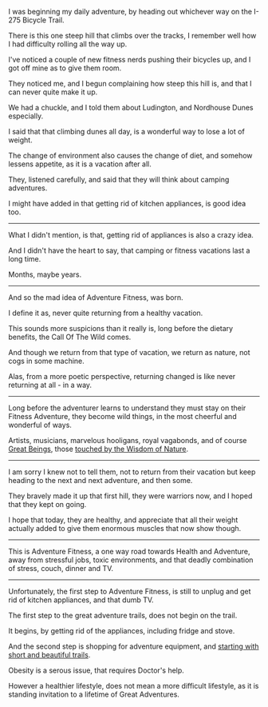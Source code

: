 I was beginning my daily adventure,
by heading out whichever way on the I-275 Bicycle Trail.

There is this one steep hill that climbs over the tracks,
I remember well how I had difficulty rolling all the way up.

I've noticed a couple of new fitness nerds pushing their bicycles up,
and I got off mine as to give them room.

They noticed me, and I begun complaining how steep this hill is,
and that I can never quite make it up.

We had a chuckle, and I told them about Ludington,
and Nordhouse Dunes especially.

I said that that climbing dunes all day,
is a wonderful way to lose a lot of weight.

The change of environment also causes the change of diet,
and somehow lessens appetite, as it is a vacation after all.

They, listened carefully,
and said that they will think about camping adventures.

I might have added in that getting rid of kitchen appliances,
is good idea too.

---

What I didn't mention, is that,
getting rid of appliances is also a crazy idea.

And I didn't have the heart to say,
that camping or fitness vacations last a long time.

Months,
maybe years.

---

And so the mad idea of Adventure Fitness,
was born.

I define it as,
never quite returning from a healthy vacation.

This sounds more suspicions than it really is,
long before the dietary benefits, the Call Of The Wild comes.

And though we return from that type of vacation,
we return as nature, not cogs in some machine.

Alas, from a more poetic perspective,
returning changed is like never returning at all - in a way.

---

Long before the adventurer learns to understand they must stay on their Fitness Adventure,
they become wild things, in the most cheerful and wonderful of ways.

Artists, musicians, marvelous hooligans,
royal vagabonds, and of course [Great Beings][1], those [touched by the Wisdom of Nature][2].

---

I am sorry I knew not to tell them,
not to return from their vacation but keep heading to the next and next adventure, and then some.

They bravely made it up that first hill,
they were warriors now, and I hoped that they kept on going.

I hope that today, they are healthy,
and appreciate that all their weight actually added to give them enormous muscles that now show though.

---

This is Adventure Fitness, a one way road towards Health and Adventure,
away from stressful jobs, toxic environments, and that deadly combination of stress, couch, dinner and TV.

---

Unfortunately, the first step to Adventure Fitness,
is still to unplug and get rid of kitchen appliances, and that dumb TV.

The first step to the great adventure trails,
does not begin on the trail.

It begins,
by getting rid of the appliances, including fridge and stove.

And the second step is shopping for adventure equipment,
and [starting with short and beautiful trails][3].

Obesity is a serous issue,
that requires Doctor's help.

However a healthier lifestyle, does not mean a more difficult lifestyle,
as it is standing invitation to a lifetime of Great Adventures.

[1]: https://www.youtube.com/watch?v=vmmH-2rWHH0
[2]: https://www.youtube.com/watch?v=hPSvdKTEZug
[3]: https://www.youtube.com/watch?v=Ytk9jAkTuA4
